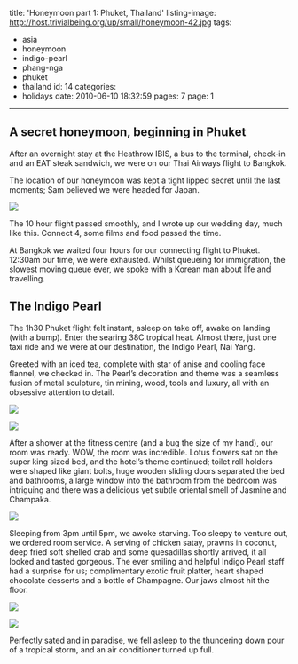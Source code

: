 title: 'Honeymoon part 1: Phuket, Thailand'
listing-image: http://host.trivialbeing.org/up/small/honeymoon-42.jpg
tags:
  - asia
  - honeymoon
  - indigo-pearl
  - phang-nga
  - phuket
  - thailand
id: 14
categories:
  - holidays
date: 2010-06-10 18:32:59
pages: 7
page: 1
---

## A secret honeymoon, beginning in Phuket

After an overnight stay at the Heathrow IBIS, a bus to the terminal, check-in and an EAT steak sandwich, we were on our Thai Airways flight to Bangkok.

The location of our honeymoon was kept a tight lipped secret until the last moments; Sam believed we were headed for Japan.

[![](http://host.trivialbeing.org/up/small/honeymoon-36.jpg)](http://host.trivialbeing.org/up/honeymoon-36.jpg)

The 10 hour flight passed smoothly, and I wrote up our wedding day, much like this. Connect 4, some films and food passed the time.

At Bangkok we waited four hours for our connecting flight to Phuket. 12:30am our time, we were exhausted. Whilst queueing for immigration, the slowest moving queue ever, we spoke with a Korean man about life and travelling.

## The Indigo Pearl

The 1h30 Phuket flight felt instant, asleep on take off, awake on landing (with a bump). Enter the searing 38C tropical heat. Almost there, just one taxi ride and we were at our destination, the Indigo Pearl, Nai Yang.

Greeted with an iced tea, complete with star of anise and cooling face flannel, we checked in. The Pearl’s decoration and theme was a seamless fusion of metal sculpture, tin mining, wood, tools and luxury, all with an obsessive attention to detail.

[![](http://host.trivialbeing.org/up/small/honeymoon-50.jpg)](http://host.trivialbeing.org/up/honeymoon-50.jpg)

[![](http://host.trivialbeing.org/up/small/honeymoon-51.jpg)](http://host.trivialbeing.org/up/honeymoon-51.jpg)

After a shower at the fitness centre (and a bug the size of my hand), our room was ready. WOW, the room was incredible. Lotus flowers sat on the super king sized bed, and the hotel’s theme continued; toilet roll holders were shaped like giant bolts, huge wooden sliding doors separated the bed and bathrooms, a large window into the bathroom from the bedroom was intriguing and there was a delicious yet subtle oriental smell of Jasmine and Champaka.

[![](http://host.trivialbeing.org/up/small/honeymoon-37.jpg)](http://host.trivialbeing.org/up/honeymoon-37.jpg)

Sleeping from 3pm until 5pm, we awoke starving. Too sleepy to venture out, we ordered room service. A serving of chicken satay, prawns in coconut, deep fried soft shelled crab and some quesadillas shortly arrived, it all looked and tasted gorgeous. The ever smiling and helpful Indigo Pearl staff had a surprise for us; complimentary exotic fruit platter, heart shaped chocolate desserts and a bottle of Champagne. Our jaws almost hit the floor.

[![](http://host.trivialbeing.org/up/small/honeymoon-40.jpg)](http://host.trivialbeing.org/up/honeymoon-40.jpg)

[![](http://host.trivialbeing.org/up/small/honeymoon-42.jpg)](http://host.trivialbeing.org/up/honeymoon-42.jpg)

Perfectly sated and in paradise, we fell asleep to the thundering down pour of a tropical storm, and an air conditioner turned up full.

